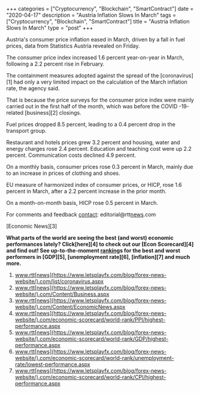 +++
categories = ["Cryptocurrency", "Blockchain", "SmartContract"]
date = "2020-04-17"
description = "Austria Inflation Slows In March"
tags = ["Cryptocurrency", "Blockchain", "SmartContract"]
title = "Austria Inflation Slows In March"
type = "post"
+++

Austria's consumer price inflation eased in March, driven by a fall in
fuel prices, data from Statistics Austria revealed on Friday.

The consumer price index increased 1.6 percent year-on-year in March,
following a 2.2 percent rise in February.

The containment measures adopted against the spread of the
[coronavirus][1] had only a very limited impact on the calculation of
the March inflation rate, the agency said.

That is because the price surveys for the consumer price index were
mainly carried out in the first half of the month, which was before the
COVID -19- related [business][2] closings.

Fuel prices dropped 8.5 percent, leading to a 0.4 percent drop in the
transport group.

Restaurant and hotels prices grew 3.2 percent and housing, water and
energy charges rose 2.4 percent. Education and teaching cost were up 2.2
percent. Communication costs declined 4.9 percent.

On a monthly basis, consumer prices rose 0.3 percent in March, mainly
due to an increase in prices of clothing and shoes.

EU measure of harmonized index of consumer prices, or HICP, rose 1.6
percent in March, after a 2.2 percent increase in the prior month.

On a month-on-month basis, HICP rose 0.5 percent in March.

For comments and feedback [contact](https://www.playgroundfx.com/contact/): editorial@rtt[news](https://www.letsplayfx.com/blog/forex-news-website/).com

[Economic News][3]

 **What parts of the world are seeing the best (and worst) economic
performances lately? Click[here][4] to check out our [Econ Scorecard][4]
and find out! See up-to-the-moment [ranking](https://www.playgroundfx.com/blog/crypto-exchange-ranking/)s for the best and worst
performers in [GDP][5], [unemployment rate][6], [inflation][7] and much
more.**

   1. www.rtt[news](https://www.letsplayfx.com/blog/forex-news-website/).com/list/coronavirus.aspx
   2. www.rtt[news](https://www.letsplayfx.com/blog/forex-news-website/).com/Content/Business.aspx
   3. www.rtt[news](https://www.letsplayfx.com/blog/forex-news-website/).com/Content/EconomicNews.aspx
   4. www.rtt[news](https://www.letsplayfx.com/blog/forex-news-website/).com/economic-scorecard/world-rank/PPI/highest-performance.aspx
   5. www.rtt[news](https://www.letsplayfx.com/blog/forex-news-website/).com/economic-scorecard/world-rank/GDP/highest-performance.aspx
   6. www.rtt[news](https://www.letsplayfx.com/blog/forex-news-website/).com/economic-scorecard/world-rank/unemployment-rate/lowest-performance.aspx
   7. www.rtt[news](https://www.letsplayfx.com/blog/forex-news-website/).com/economic-scorecard/world-rank/CPI/highest-performance.aspx